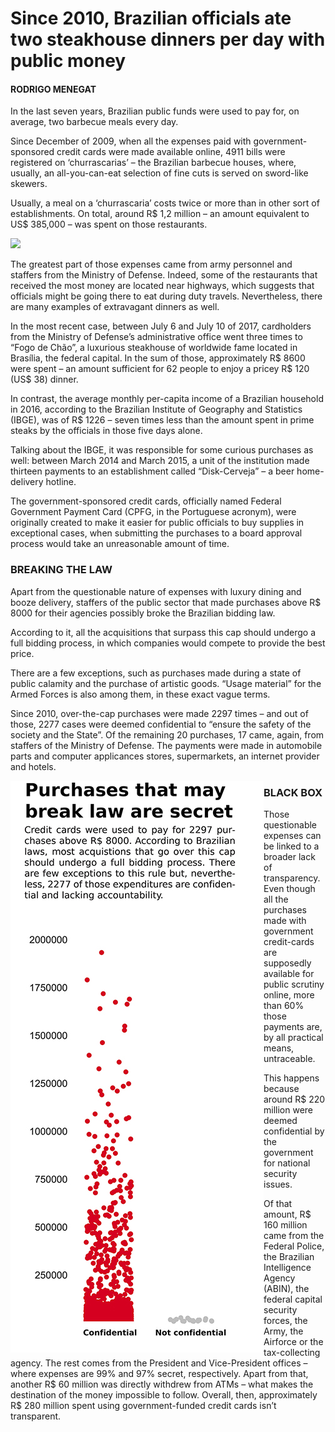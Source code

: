 # Since 2010, Brazilian officials ate two steakhouse dinners per day with public money
#### RODRIGO MENEGAT

In the last seven years, Brazilian public funds were used to pay for, on average, two barbecue meals every day.

Since December of 2009, when all the expenses paid with government-sponsored credit cards were made available online, 4911 bills were registered on ‘churrascarias’ – the Brazilian barbecue houses, where, usually, an all-you-can-eat selection of fine cuts is served on sword-like skewers. 

Usually, a meal on a ‘churrascaria’ costs twice or more than in other sort of establishments. On total, around R$ 1,2 million – an amount equivalent to US$ 385,000 – was spent on those restaurants. 

<img src="barbecue-small.jpg">

The greatest part of those expenses came from army personnel and staffers from the Ministry of Defense. Indeed, some of the restaurants that received the most money are located near highways, which suggests that officials might be going there to eat during duty travels. Nevertheless, there are many examples of extravagant dinners as well.

In the most recent case, between July 6 and July 10 of 2017, cardholders from the Ministry of Defense’s administrative office went three times to “Fogo de Chão”, a luxurious steakhouse of worldwide fame located in Brasília, the federal capital. In the sum of those, approximately R$ 8600 were spent – an amount sufficient for 62 people to enjoy a pricey R$ 120 (US$ 38) dinner.

In contrast, the average monthly per-capita income of a Brazilian household in 2016, according to the Brazilian Institute of Geography and Statistics (IBGE), was of R$ 1226 – seven times less than the amount spent in prime steaks by the officials in those five days alone.

Talking about the IBGE, it was responsible for some curious purchases as well: between March 2014 and March 2015, a unit of the institution made thirteen payments to an establishment called “Disk-Cerveja” – a beer home-delivery hotline.

The government-sponsored credit cards, officially named Federal Government Payment Card (CPFG, in the Portuguese acronym), were originally created to make it easier for public officials to buy supplies in exceptional cases, when submitting the purchases to a board approval process would take an unreasonable amount of time.

### BREAKING THE LAW
Apart from the questionable nature of expenses with luxury dining and booze delivery, staffers of the public sector that made purchases above R$ 8000 for their agencies possibly broke the Brazilian bidding law. 

According to it, all the acquisitions that surpass this cap should undergo a full bidding process, in which companies would compete to provide the best price. 

There are a few exceptions, such as purchases made during a state of public calamity and the purchase of artistic goods. “Usage material” for the Armed Forces is also among them, in these exact vague terms.

Since 2010, over-the-cap purchases were made 2297 times – and out of those, 2277 cases were deemed confidential to “ensure the safety of the society and the State”. Of the remaining 20 purchases, 17 came, again, from staffers of the Ministry of Defense. The payments were made in automobile parts and computer applicances stores, supermarkets, an internet provider and hotels.

<img style="float: left;" src="sigilo-small.jpg">

### BLACK BOX
Those questionable expenses can be linked to a broader lack of transparency. Even though all the purchases made with government credit-cards are supposedly available for public scrutiny online, more than 60% those payments are, by all practical means, untraceable.

This happens because around R$ 220 million were deemed confidential by the government for national security issues.

Of that amount, R$ 160 million came from the Federal Police, the Brazilian Intelligence Agency (ABIN), the federal capital security forces, the Army, the Airforce or the tax-collecting agency. The rest comes from the President and Vice-President offices – where expenses are 99% and 97% secret, respectively.
Apart from that, another R$ 60 million was directly withdrew from ATMs – what makes the destination of the money impossible to follow. Overall, then, approximately R$ 280 million spent using government-funded credit cards isn’t transparent.
